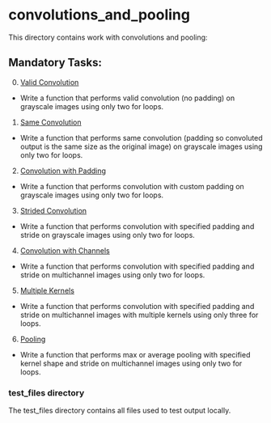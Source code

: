 # convolutions_and_pooling
This directory contains work with convolutions and pooling:

## Mandatory Tasks:
0. [Valid Convolution](/math/convolutions_and_pooling/0-convolve_grayscale_valid.py)
* Write a function that performs valid convolution (no padding) on grayscale images using only two for loops.
1. [Same Convolution](/math/convolutions_and_pooling/1-convolve_grayscale_same.py)
* Write a function that performs same convolution (padding so convoluted output is the same size as the original image) on grayscale images using only two for loops.
2. [Convolution with Padding](/math/convolutions_and_pooling/2-convolve_grayscale_padding.py)
* Write a function that performs convolution with custom padding on grayscale images using only two for loops.
3. [Strided Convolution](/math/convolutions_and_pooling/3-convolve_grayscale.py)
* Write a function that performs convolution with specified padding and stride on grayscale images using only two for loops.
4. [Convolution with Channels](/math/convolutions_and_pooling/4-convolve_channels.py)
* Write a function that performs convolution with specified padding and stride on multichannel images using only two for loops.
5. [Multiple Kernels](/math/convolutions_and_pooling/5-convolve.py)
* Write a function that performs convolution with specified padding and stride on multichannel images with multiple kernels using only three for loops.
6. [Pooling](/math/convolutions_and_pooling/6-pool.py)
* Write a function that performs max or average pooling with specified kernel shape and stride on multichannel images using only two for loops.

### test_files directory
The test_files directory contains all files used to test output locally.
